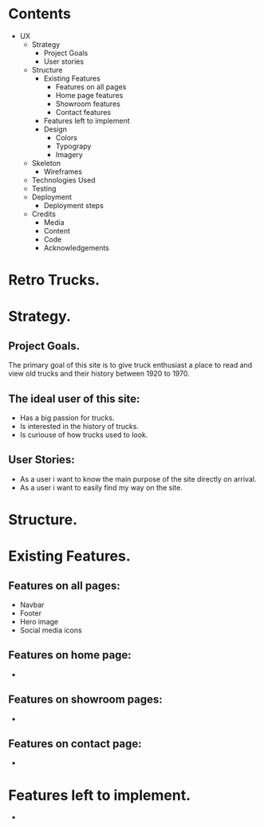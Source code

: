 # Contents 

* UX
  * Strategy
    * Project Goals
    * User stories
  * Structure
    * Existing Features
      * Features on all pages
      * Home page features
      * Showroom features
      * Contact features
    * Features left to implement
    * Design
      * Colors
      * Typograpy
      * Imagery
  * Skeleton
    * Wireframes
  * Technologies Used
  * Testing
  * Deployment
    * Deployment steps
  * Credits
    * Media
    * Content
    * Code
    * Acknowledgements

# Retro Trucks.

# Strategy.
## Project Goals.
<p>The primary goal of this site is to give truck enthusiast a place to read and view old trucks and their history between 1920 to 1970.<p>

## The ideal user of this site:
  * Has a big passion for trucks.
  * Is interested in the history of trucks.
  * Is curiouse of how trucks used to look.

## User Stories:
  * As a user i want to know the main purpose of the site directly on arrival.
  * As a user i want to easily find my way on the site.

# Structure.
# Existing Features.

## Features on all pages:
  * Navbar
  * Footer
  * Hero image
  * Social media icons

## Features on home page:
  * 

## Features on showroom pages:
  * 

## Features on contact page:
  * 

# Features left to implement.
  * 

